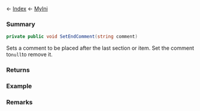 ← [Index](Api-Index) ← [MyIni](VRage.Game.ModAPI.Ingame.Utilities.MyIni)

### Summary

```csharp
private public void SetEndComment(string comment)
```

Sets a comment to be placed after the last section or item. Set the comment to`null`to remove it.

### Returns

### Example

### Remarks

